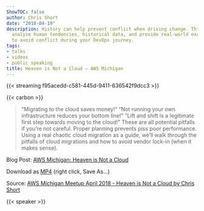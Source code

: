 ```yaml
---
ShowTOC: false
author: Chris Short
date: "2018-04-19"
description: History can help prevent conflict when driving change. This talk will
  analyze human tendencies, historical data, and provide real-world examples of how
  to avoid conflict during your DevOps journey.
tags:
- talks
- videos
- public speaking
title: Heaven is Not a Cloud — AWS Michigan
---
```


{{< streaming f95acedd-c581-445d-9411-636542f9dcc3 >}}

{{< carbon >}}

> "Migrating to the cloud saves money!” “Not running your own infrastructure reduces your bottom line!” “Lift and shift is a legitimate first step towards moving to the cloud!” These are all potential pitfalls if you’re not careful. Proper planning prevents piss poor performance. Using a real chaotic cloud migration as a guide, we’ll walk through the pitfalls of cloud migrations and how to avoid vendor lock-in (when it makes sense).

Blog Post: [AWS Michigan: Heaven is Not a Cloud](/aws-michigan-heaven-is-not-a-cloud/)

Download as [MP4](https://shortcdn.com/chrisshort/AWS-Michigan-Meetup-April%202018-Heaven-is-Not-a-Cloud-by-Chris-Short.mp4) (right click, Save As...)

Source: [AWS Michigan Meetup April 2018 - Heaven is Not a Cloud by Chris Short](https://youtu.be/_qx9d5JSRvw)

{{< speaker >}}
